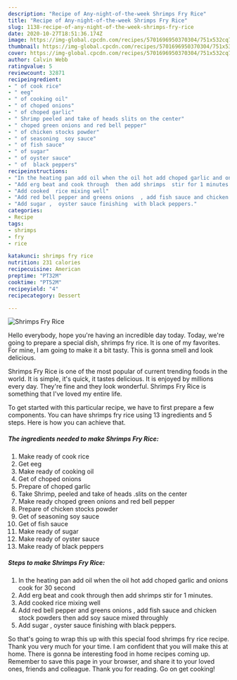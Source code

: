 ```yaml
---
description: "Recipe of Any-night-of-the-week Shrimps Fry Rice"
title: "Recipe of Any-night-of-the-week Shrimps Fry Rice"
slug: 1138-recipe-of-any-night-of-the-week-shrimps-fry-rice
date: 2020-10-27T18:51:36.174Z
image: https://img-global.cpcdn.com/recipes/5701696950370304/751x532cq70/shrimps-fry-rice-recipe-main-photo.jpg
thumbnail: https://img-global.cpcdn.com/recipes/5701696950370304/751x532cq70/shrimps-fry-rice-recipe-main-photo.jpg
cover: https://img-global.cpcdn.com/recipes/5701696950370304/751x532cq70/shrimps-fry-rice-recipe-main-photo.jpg
author: Calvin Webb
ratingvalue: 5
reviewcount: 32871
recipeingredient:
- " of cook rice"
- " eeg"
- " of cooking oil"
- " of choped onions"
- " of choped garlic"
- " Shrimp peeled and take of heads slits on the center"
- " choped green onions and red bell pepper"
- " of chicken stocks powder"
- " of seasoning  soy sauce"
- " of fish sauce"
- " of sugar"
- " of oyster sauce"
- " of  black peppers"
recipeinstructions:
- "In the heating pan add oil when the oil hot add choped garlic and onions  cook for 30 second"
- "Add erg beat and cook through  then add shrimps  stir for 1 minutes."
- "Add cooked  rice mixing well"
- "Add red bell pepper and greens onions  , add fish sauce and chicken stock powders  then add soy sauce mixed throughly"
- "Add sugar ,  oyster sauce finishing  with black peppers."
categories:
- Recipe
tags:
- shrimps
- fry
- rice

katakunci: shrimps fry rice 
nutrition: 231 calories
recipecuisine: American
preptime: "PT32M"
cooktime: "PT52M"
recipeyield: "4"
recipecategory: Dessert

---
```



![Shrimps Fry Rice](https://img-global.cpcdn.com/recipes/5701696950370304/751x532cq70/shrimps-fry-rice-recipe-main-photo.jpg)

Hello everybody, hope you're having an incredible day today. Today, we're going to prepare a special dish, shrimps fry rice. It is one of my favorites. For mine, I am going to make it a bit tasty. This is gonna smell and look delicious.



Shrimps Fry Rice is one of the most popular of current trending foods in the world. It is simple, it's quick, it tastes delicious. It is enjoyed by millions every day. They're fine and they look wonderful. Shrimps Fry Rice is something that I've loved my entire life.


To get started with this particular recipe, we have to first prepare a few components. You can have shrimps fry rice using 13 ingredients and 5 steps. Here is how you can achieve that.

<!--inarticleads1-->

##### The ingredients needed to make Shrimps Fry Rice:

1. Make ready  of cook rice
1. Get  eeg
1. Make ready  of cooking oil
1. Get  of choped onions
1. Prepare  of choped garlic
1. Take  Shrimp, peeled and take of heads .slits on the center
1. Make ready  choped green onions and red bell pepper
1. Prepare  of chicken stocks powder
1. Get  of seasoning  soy sauce
1. Get  of fish sauce
1. Make ready  of sugar
1. Make ready  of oyster sauce
1. Make ready  of  black peppers




<!--inarticleads2-->

##### Steps to make Shrimps Fry Rice:

1. In the heating pan add oil when the oil hot add choped garlic and onions  cook for 30 second
1. Add erg beat and cook through  then add shrimps  stir for 1 minutes.
1. Add cooked  rice mixing well
1. Add red bell pepper and greens onions  , add fish sauce and chicken stock powders  then add soy sauce mixed throughly
1. Add sugar ,  oyster sauce finishing  with black peppers.




So that's going to wrap this up with this special food shrimps fry rice recipe. Thank you very much for your time. I am confident that you will make this at home. There is gonna be interesting food in home recipes coming up. Remember to save this page in your browser, and share it to your loved ones, friends and colleague. Thank you for reading. Go on get cooking!
